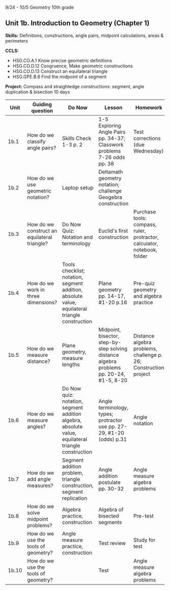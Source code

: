 



9/24 - 10/5 Geometry 10th grade
## Unit 1b. Introduction to Geometry  (Chapter 1)
**Skills:** Definitions, constructions, angle pairs, midpoint calculations, areas & perimeters

**CCLS:**
- HSG.CO.A.1 Know precise geometric definitions
- HSG.CO.D.12 Congruence, Make geometric constructions
- HSG.CO.D.13 Construct an equilateral triangle
- HSG.GPE.B.6 Find the midpoint of a segment

**Project:** Compass and straightedge constructions: segment, angle duplication \& bisection
10 days

|Unit | Guiding question | Do Now | Lesson | Homework |
|---|---|---|---|---|
| 1b.1|How do we classify angle pairs?|Skills Check 1-3 p. 2|1-5 Exploring Angle Pairs pp. 34-37; Classwork problems 7-26 odds pp. 38|Test corrections (due Wednesday)
1b.2|How do we use geometric notation?| Laptop setup| Deltamath geometry notation; challenge Geogebra construction |
1b.3| How do we construct an equilateral triangle?|Do Now Quiz: Notation and terminology| Euclid's first construction|Purchase tools: compass, ruler, protractor, calculator, notebook, folder
1b.4|How do we work in three dimensions?|Tools checklist; notation, segment addition, absolute value, equilateral triangle construction|Plane geometry pp. 14-17, #1-20 p.16 |Pre-quiz geometry and algebra practice
1b.5|How do we measure distance?|Plane geometry, measure lengths|Midpoint, bisector, step-by-step solving distance algebra problems pp. 20-24, #1-5, 8-20|Distance algebra problems, challenge p. 26; Construction project
1b.6|How do we measure angles?|Do Now quiz: notation, segment addition algebra, absolute value, equilateral triangle construction|Angle terminology, types; protractor use pp. 27-29, #1-20 (odds) p.31|Angle notation
1b.7| How do we add angle measures?| Segment addition problem, triangle construction, segment replication| Angle addition postulate pp. 30-32 |Angle measure algebra problems
1b.8| How do we solve midpoint problems?| Algebra practice, construction| Algebra of bisected segments| Pre-test
1b.9| How do we use the tools of geometry?| Angle measure practice, construction|Test review| Study for test
1b.10| How do we use the tools of geometry?| | Test| Angle measure algebra problems 


<!--stackedit_data:
eyJoaXN0b3J5IjpbNDU4MDkzMzVdfQ==
-->